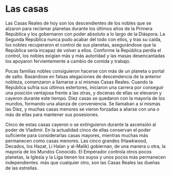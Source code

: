 # Las casas

Las Casas Reales de hoy son los descendientes de los nobles que se alzaron para reclamar planetas durante los últimos años de la Primera República y los gobernaron con poder absoluto a lo largo de la Diáspora. La Segunda República nunca pudo acabar del todo con ellos, y tras su caída, los nobles recuperaron el control de sus planetas, asegurándose que la República sería incapaz de volver a ellos. Conforme la República perdía el control, los nobles exigían más y más autoridad y las masas desencantadas los apoyaron fervientemente a cambio de comida y trabajo.

Pocas familias nobles consiguieron hacerse con más de un planeta o portal de salto. Basándose en falsas alegaciones de descendencia de la anterior nobleza, comenzaron a llamarse a sí mismas Casas Reales. Cuando la República sufría sus últimos estertores, iniciaron una carrera por conseguir una posición ventajosa frente a las otras, y docenas de ellas se elevaron y cayeron durante este tiempo. Diez casas se quedaron con la mayoría de los mundos, formando una alianza de conveniencia. Se llamaban a sí mismas las Diez, y muchas casas menores se vieron forzadas a aliarse con una o más de ellas para mantener sus posesiones.

Cinco de estas casas cayeron o se extinguieron durante la ascensión al poder de Vladimir. En la actualidad cinco de ellas conservan el poder suficiente para considerarlas casas mayores, mientras muchas más permanecen como casas menores. Las cinco grandes (Hawkwood, Decados, los Hazat, Li Halan y al-Malik) gobiernan, de una manera u otra, la mayoría de los Mundos Conocido. El Emperador controla otros pocos planetas, la Iglesia y la Liga tienen los suyos y unos pocos más permanecen independientes. más que cualquier otro, son las Casas Reales las dueñas de las estrellas.
